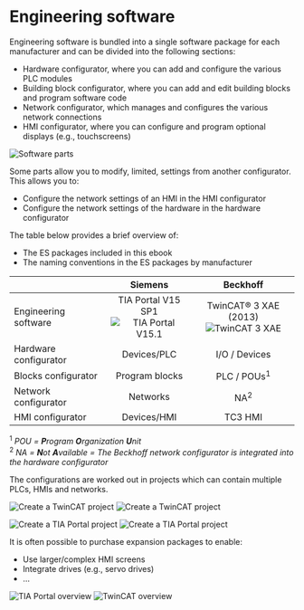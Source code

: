 # Engineering software

Engineering software is bundled into a single software package for each manufacturer and can be divided into the following sections:
- Hardware configurator, where you can add and configure the various PLC modules
- Building block configurator, where you can add and edit building blocks and program software code
- Network configurator, which manages and configures the various network connections
- HMI configurator, where you can configure and program optional displays (e.g., touchscreens)

![Software parts](/images/Software_parts.png "Software parts")

Some parts allow you to modify, limited, settings from another configurator. This allows you to:
- Configure the network settings of an HMI in the HMI configurator
- Configure the network settings of the hardware in the hardware configurator

The table below provides a brief overview of:
- The ES packages included in this ebook
- The naming conventions in the ES packages by manufacturer

| | Siemens | Beckhoff |
| :--- | :---: | :---: |
| Engineering software | TIA Portal V15 SP1 <br> ![TIA Portal V15.1](/images/TIA_icon.png)| TwinCAT® 3 XAE (2013) <br> ![TwinCAT 3 XAE](/images/Twincat_icon.png) |
| Hardware configurator | Devices/PLC | I/O / Devices |
| Blocks configurator| Program blocks | PLC / POUs<sup>1</sup> |
| Network configurator| Networks | NA<sup>2</sup> |
| HMI configurator| Devices/HMI | TC3 HMI |

<sup>1</sup> *POU = **P**rogram **O**rganization **U**nit* <br>
<sup>2</sup> *NA = **N**ot **A**vailable = The Beckhoff network configurator is integrated into the hardware configurator*

The configurations are worked out in projects which can contain multiple PLCs, HMIs and networks.

![Create a TwinCAT project](/images/Twincat_project1.png "Create a TwinCAT project ©2020 Beckhoff") ![Create a TwinCAT project](/images/Twincat_project2.png "Create a TwinCAT project ©2020 Beckhoff")

![Create a TIA Portal project](/images/TIA_project1.png "Create a TwinCAT project ©2020 Siemens") ![Create a TIA Portal project](/images/TIA_project2.png "Create a TwinCAT project ©2020 Siemens")

It is often possible to purchase expansion packages to enable:
- Use larger/complex HMI screens
- Integrate drives (e.g., servo drives)
- …

![TIA Portal overview](/images/TIA_overview.png "TIA Portal overview ©2020 Siemens") ![TwinCAT overview](/images/Twincat_overview.png "TwinCAT overview ©2020 Beckhoff")